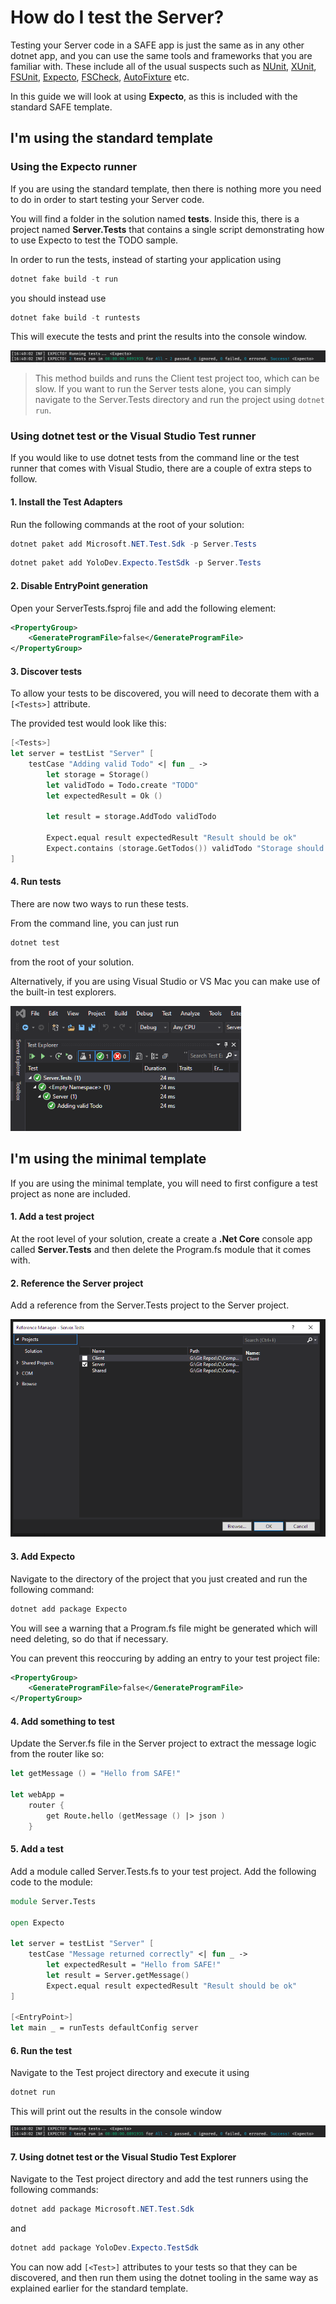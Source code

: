# How do I test the Server?

Testing your Server code in a SAFE app is just the same as in any other dotnet app, and you can use the same tools and frameworks that you are familiar with. These include all of the usual suspects such as [NUnit](https://nunit.org/), [XUnit](https://xunit.net/), [FSUnit](https://fsprojects.github.io/FsUnit/), [Expecto](https://github.com/haf/expecto), [FSCheck](https://fscheck.github.io/FsCheck/), [AutoFixture](https://github.com/AutoFixture/AutoFixture) etc.

In this guide we will look at using **Expecto**, as this is included with the standard SAFE template.

## **I'm using the standard template**

### Using the Expecto runner

If you are using the standard template, then there is nothing more you need to do in order to start testing your Server code.

You will find a folder in the solution named **tests**. Inside this, there is a project named **Server.Tests** that contains a single script demonstrating how to use Expecto to test the TODO sample.

In order to run the tests, instead of starting your application using
```powershell
dotnet fake build -t run
```
you should instead use
```powershell
dotnet fake build -t runtests
```
This will execute the tests and print the results into the console window.

<img src="../../../img/expecto-results.png"/>

> This method builds and runs the Client test project too, which can be slow. If you want to run the Server tests alone, you can simply navigate to the Server.Tests directory and run the project using `dotnet run`.

### Using dotnet test or the Visual Studio Test runner 

If you would like to use dotnet tests from the command line or the test runner that comes with Visual Studio, there are a couple of extra steps to follow.

#### 1. Install the Test Adapters

Run the following commands at the root of your solution:
```powershell
dotnet paket add Microsoft.NET.Test.Sdk -p Server.Tests
```
```powershell
dotnet paket add YoloDev.Expecto.TestSdk -p Server.Tests
```

#### 2. Disable EntryPoint generation

Open your ServerTests.fsproj file and add the following element:

```xml
<PropertyGroup>
    <GenerateProgramFile>false</GenerateProgramFile>
</PropertyGroup>
```

#### 3. Discover tests

To allow your tests to be discovered, you will need to decorate them with a `[<Tests>]` attribute.

The provided test would look like this:
```fsharp
[<Tests>]
let server = testList "Server" [
    testCase "Adding valid Todo" <| fun _ ->
        let storage = Storage()
        let validTodo = Todo.create "TODO"
        let expectedResult = Ok ()

        let result = storage.AddTodo validTodo

        Expect.equal result expectedResult "Result should be ok"
        Expect.contains (storage.GetTodos()) validTodo "Storage should contain new todo"
]
```

#### 4. Run tests

There are now two ways to run these tests.

From the command line, you can just run
```powershell
dotnet test
```
from the root of your solution.

Alternatively, if you are using Visual Studio or VS Mac you can make use of the built-in test explorers.

<img src="../../../img/test-runner.png" style="height: 200px;"/>

## **I'm using the minimal template**

If you are using the minimal template, you will need to first configure a test project as none are included.

#### 1. Add a test project

At the root level of your solution, create a create a **.Net Core** console app called **Server.Tests** and then delete the Program.fs module that it comes with.

#### 2. Reference the Server project

Add a reference from the Server.Tests project to the Server project.

<img src="../../../img/server-ref.png"/>

#### 3. Add Expecto

Navigate to the directory of the project that you just created and run the following command:

```powershell
dotnet add package Expecto
```

You will see a warning that a Program.fs file might be generated which will need deleting, so do that if necessary.

You can prevent this reoccuring by adding an entry to your test project file:

```xml
<PropertyGroup>
    <GenerateProgramFile>false</GenerateProgramFile>
</PropertyGroup>
```

#### 4. Add something to test

Update the Server.fs file in the Server project to extract the message logic from the router like so:
```fsharp
let getMessage () = "Hello from SAFE!"

let webApp =
    router {
        get Route.hello (getMessage () |> json )
    }
```

#### 5. Add a test

Add a module called Server.Tests.fs to your test project. Add the following code to the module:
``` fsharp
module Server.Tests

open Expecto

let server = testList "Server" [
    testCase "Message returned correctly" <| fun _ ->
        let expectedResult = "Hello from SAFE!"        
        let result = Server.getMessage()
        Expect.equal result expectedResult "Result should be ok"
]

[<EntryPoint>]
let main _ = runTests defaultConfig server
```

#### 6. Run the test

Navigate to the Test project directory and execute it using
```powershell
dotnet run
```

This will print out the results in the console window

<img src="../../../img/expecto-results.png"/>

#### 7. Using dotnet test or the Visual Studio Test Explorer

Navigate to the Test project directory and add the test runners using the following commands:

```powershell
dotnet add package Microsoft.NET.Test.Sdk
```
and
```powershell
dotnet add package YoloDev.Expecto.TestSdk
```

You can now add `[<Test>]` attributes to your tests so that they can be discovered, and then run them using the dotnet tooling in the same way as explained earlier for the standard template.
